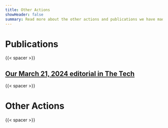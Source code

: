 ```yaml
---
title: Other Actions
showHeader: false
summary: Read more about the other actions and publications we have made towards fighting antisemitism
---
```


# Publications

{{< spacer >}}
## [Our March 21, 2024 editorial in The Tech](https://thetech.com/2024/03/21/mit-jaa-suspend-caa)
{{< spacer >}}

# Other Actions
{{< spacer >}}